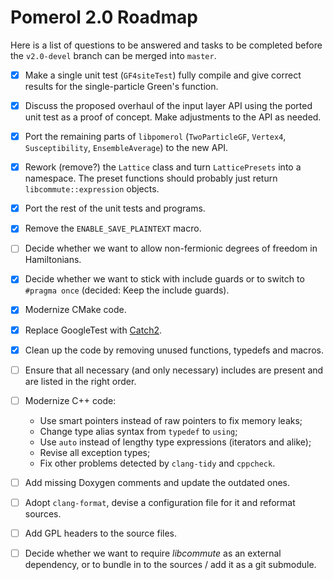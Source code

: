 Pomerol 2.0 Roadmap
===================

Here is a list of questions to be answered and tasks to be completed before the
`v2.0-devel` branch can be merged into `master`.

- [x] Make a single unit test (`GF4siteTest`) fully compile and give
      correct results for the single-particle Green's function.

- [x] Discuss the proposed overhaul of the input layer API using the ported
      unit test as a proof of concept. Make adjustments to the API as needed.

- [x] Port the remaining parts of `libpomerol` (`TwoParticleGF`,
      `Vertex4`, `Susceptibility`, `EnsembleAverage`) to the new API.

- [x] Rework (remove?) the `Lattice` class and turn `LatticePresets` into a
      namespace. The preset functions should probably just return
      `libcommute::expression` objects.

- [x] Port the rest of the unit tests and programs.

- [x] Remove the `ENABLE_SAVE_PLAINTEXT` macro.

- [ ] Decide whether we want to allow non-fermionic degrees of freedom
      in Hamiltonians.

- [x] Decide whether we want to stick with include guards or to switch to
      `#pragma once` (decided: Keep the include guards).

- [x] Modernize CMake code.

- [x] Replace GoogleTest with [Catch2](https://github.com/catchorg/Catch2).

- [x] Clean up the code by removing unused functions, typedefs and macros.

- [ ] Ensure that all necessary (and only necessary) includes are present and
      are listed in the right order.

- [ ] Modernize C++ code:

    * Use smart pointers instead of raw pointers to fix memory leaks;
    * Change type alias syntax from `typedef` to `using`;
    * Use `auto` instead of lengthy type expressions (iterators and alike);
    * Revise all exception types;
    * Fix other problems detected by `clang-tidy` and `cppcheck`.

- [ ] Add missing Doxygen comments and update the outdated ones.

- [ ] Adopt `clang-format`, devise a configuration file for it and reformat
      sources.

- [ ] Add GPL headers to the source files.

- [ ] Decide whether we want to require *libcommute* as an external
      dependency, or to bundle in to the sources / add it as a git submodule.
